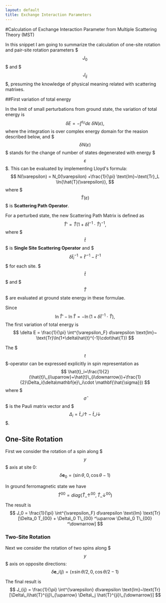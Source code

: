 ```yaml
---
layout: default
title: Exchange Interaction Parameters 
---
```


#Calculation of Exchange Interaction Parameter from Multiple Scattering Theory (MST)

In this snippet I am going to summarize the calculation of one-site rotation and pair-site rotation parameters $$$J_0$$$ and $$$J_{ij}$$$, presuming the knowledge of physical meaning related with scattering matrixes.


##First variation of total energy 

In the limit of small perturbations from ground state, the variation of total energy is 
$$
\delta E = - \int^{\varepsilon_F} d\varepsilon~ \delta N(\varepsilon),
$$
where the integration is over complex energy domain for the reasion described below, and $$$\delta N(\varepsilon)$$$ stands for the change of number of states degenerated with energy $$$\varepsilon$$$. This can be evaluated by implementing Lloyd's formula:
$$
N(\varepsilon) = N_0(\varepsilon) +\frac{1}{\pi} \text{Im}~\text{Tr}_L \ln{\hat{T}(\varepsilon)}, 
$$
where $$$ \hat{T}(\varepsilon)$$$ is **Scattering Path Operator**. 


For a perturbed state, the new Scattering Path Matrix is defined as 
$$
\hat{T}' = \hat{T} (1+\delta\hat{t}^{-1}\cdot\hat{T})^{-1},
$$
where $$$\hat{t}$$$ is **Single Site Scattering Operator** and 
$$$
\delta\hat{t}_i^{-1}=\hat{t}'^{-1}-\hat{t}^{-1}
$$$
for each site. $$$\hat{t}$$$ and $$$\hat{T}$$$ are evaluated at ground state energy in these formulae.

Since 
$$
\ln{\hat{T}'}-\ln{\hat{T}}=-\ln(1+\delta\hat{t}^{-1}\cdot\hat{T}),
$$
The first variation of total energy is 
$$
\delta E = \frac{1}{\pi} \int^{\varepsilon_F} d\varepsilon \text{Im}~ \text{Tr}\ln(1+\delta\hat{t}^{-1}\cdot\hat{T})
$$


The $$$t$$$-operator can be expressed explicitly in spin representation as 
$$
\hat{t}_i=\frac{1}{2}(\hat{t}\_{i\uparrow}+\hat{t}\_{i\downarrow})+\frac{1}{2}\Delta_i(\delta\mathbf{e}\_i\cdot \mathbf{\hat{\sigma}})
$$
where $$$\hat{\sigma}$$$ is the Pauli matrix vector and $$$\Delta_i = \hat{t}\_{i\uparrow}-\hat{t}\_{i\downarrow}$$$.


## One-Site Rotation
First we consider the rotation of a spin along $$$y$$$ axis at site 0:
$$
\delta \mathbf{e}_0 = (\sin\theta, 0, \cos\theta-1)
$$

In ground ferromagnetic state we have 
$$
\hat{T}^{00} = diag (\hat{T}\_{\uparrow}^{00}, \hat{T}\_{\downarrow}^{00})
$$


The result is 
$$
J_0 = \frac{1}{\pi} \int^{\varepsilon_F} d\varepsilon \text{Im} \text{Tr}[\Delta_0 T_{00} + \Delta\_0 T\_{00} ^\uparrow \Delta\_0 T\_{00} ^\downarrow]
$$

### Two-Site Rotation
Next we consider the rotation of two spins along $$$y$$$ axis on opposite directions:
$$
\delta \mathbf{e}\_{i(j)}= (\pm\sin\theta/2, 0, \cos\theta/2-1)
$$

The final result is 
$$
J_{ij} = \frac{1}{\pi} \int^{\varepsilon} d\varepsilon \text{Im}~\text{Tr}[\Delta\_i\hat{T}^{ij}\_{\uparrow} \Delta\_j \hat{T}^{ji}\_{\downarrow}]
$$














